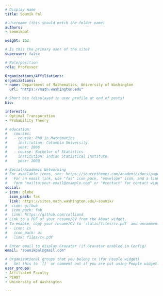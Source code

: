 ```yaml
---
# Display name
title: Soumik Pal

# Username (this should match the folder name)
authors:
- soumikpal

weight: 152

# Is this the primary user of the site?
superuser: false

# Role/position
role: Professor

Organizations/Affiliations:
organizations:
- name: Department of Mathematics, University of Washington
  url: "https://math.washington.edu"

# Short bio (displayed in user profile at end of posts)
bio:

interests:
- Optimal Transporation
- Probability Theory

# education:
#   courses:
#   - course: PhD in Mathematics
#     institution: Columbia University
#     year: 2006
#   - course: Bachelor of Statistics
#     institution: Indian Statistical Institute
#     year: 2000

# Social/Academic Networking
# For available icons, see: https://sourcethemes.com/academic/docs/page-builder/#icons
#   For an email link, use "fas" icon pack, "envelope" icon, and a link in the
#   form "mailto:your-email@example.com" or "#contact" for contact widget.
social:
- icon: globe
  icon_pack: fas
  link: https://sites.math.washington.edu/~soumik/
#- icon: github
#  icon_pack: fab
#  link: https://github.com/colliand
# Link to a PDF of your resume/CV from the About widget.
# To enable, copy your resume/CV to `static/files/cv.pdf` and uncomment the lines below.
# - icon: cv
#   icon_pack: ai
#   link: files/cv.pdf

# Enter email to display Gravatar (if Gravatar enabled in Config)
email: "soumikpal@gmail.com"

# Organizational groups that you belong to (for People widget)
#   Set this to `[]` or comment out if you are not using People widget.
user_groups:
- Affiliated Faculty
- PIHOT
- University of Washington

---
```


